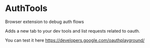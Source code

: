 # AuthTools
Browser extension to debug auth flows

Adds a new tab to your dev tools and list requests related to oauth.

You can test it here https://developers.google.com/oauthplayground/
